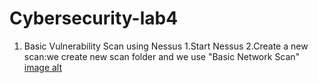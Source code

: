 # Cybersecurity-lab4
1. Basic Vulnerability Scan using Nessus
   1.Start Nessus
   2.Create a new scan:we create new scan folder and we use "Basic Network Scan" 
[image alt]()   

